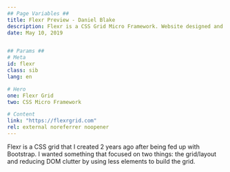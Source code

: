 ```yaml
---
## Page Variables ##
title: Flexr Preview - Daniel Blake
description: Flexr is a CSS Grid Micro Framework. Website designed and developed by Daniel Blake.
date: May 10, 2019


## Params ##
# Meta
id: flexr
class: sib
lang: en

# Hero
one: Flexr Grid
two: CSS Micro Framework

# Content
link: "https://flexrgrid.com"
rel: external noreferrer noopener
---
```


Flexr is a CSS grid that I created 2 years ago after being fed up with Bootstrap. I wanted something that focused on two things: the grid/layout and reducing DOM clutter by using less elements to build the grid.
